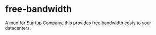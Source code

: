 # free-bandwidth
A mod for Startup Company, this provides free bandwidth costs to your datacenters.
